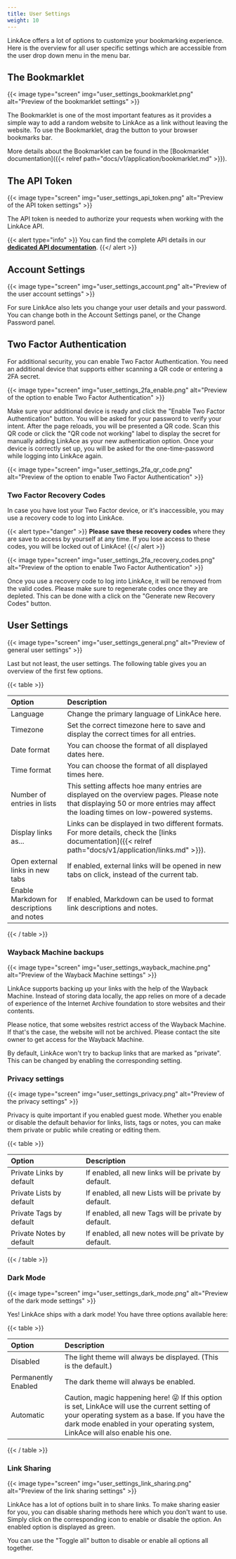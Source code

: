 ```yaml
---
title: User Settings
weight: 10
---
```


LinkAce offers a lot of options to customize your bookmarking experience. Here is the overview for all user specific settings which are accessible from the user drop down menu in the menu bar.
 
## The Bookmarklet

{{< image type="screen" img="user_settings_bookmarklet.png" alt="Preview of the bookmarklet settings" >}}

The Bookmarklet is one of the most important features as it provides a simple way to add a random website to LinkAce as a link without leaving the website. To use the Bookmarklet, drag the button to your browser bookmarks bar.

More details about the Bookmarklet can be found in the [Bookmarklet documentation]({{< relref path="docs/v1/application/bookmarklet.md" >}}).


## The API Token

{{< image type="screen" img="user_settings_api_token.png" alt="Preview of the API token settings" >}}

The API token is needed to authorize your requests when working with the LinkAce API.

{{< alert type="info" >}}
You can find the complete API details in our [**dedicated API documentation**](https://api-docs.linkace.org).
{{</ alert >}}


## Account Settings

{{< image type="screen" img="user_settings_account.png" alt="Preview of the user account settings" >}}

For sure LinkAce also lets you change your user details and your password. You can change both in the Account Settings panel, or the Change Password panel.


## Two Factor Authentication

For additional security, you can enable Two Factor Authentication. You need an additional device that supports either scanning a QR code or entering a 2FA secret.

{{< image type="screen" img="user_settings_2fa_enable.png" alt="Preview of the option to enable Two Factor Authentication" >}}

Make sure your additional device is ready and click the "Enable Two Factor Authentication" button. You will be asked for your password to verify your intent. After the page reloads, you will be presented a QR code. Scan this QR code or click the "QR code not working" label to display the secret for manually adding LinkAce as your new authentication option. Once your device is correctly set up, you will be asked for the one-time-password while logging into LinkAce again.

{{< image type="screen" img="user_settings_2fa_qr_code.png" alt="Preview of the option to enable Two Factor Authentication" >}}


### Two Factor Recovery Codes

In case you have lost your Two Factor device, or it's inaccessible, you may use a recovery code to log into LinkAce.

{{< alert type="danger" >}}
**Please save these recovery codes** where they are save to access by yourself at any time. If you lose access to these codes, you will be locked out of LinkAce!
{{</ alert >}}

{{< image type="screen" img="user_settings_2fa_recovery_codes.png" alt="Preview of the option to enable Two Factor Authentication" >}}

Once you use a recovery code to log into LinkAce, it will be removed from the valid codes. Please make sure to regenerate codes once they are depleted. This can be done with a click on the "Generate new Recovery Codes" button.


## User Settings

{{< image type="screen" img="user_settings_general.png" alt="Preview of general user settings" >}}

Last but not least, the user settings. The following table gives you an overview of the first few options.

{{< table >}}

| Option | Description |
|:------|:------------|
| Language | Change the primary language of LinkAce here. |
| Timezone | Set the correct timezone here to save and display the correct times for all entries. |
| Date format | You can choose the format of all displayed dates here. |
| Time format | You can choose the format of all displayed times here. |
| Number of entries in lists | This setting affects hoe many entries are displayed on the overview pages. Please note that displaying 50 or more entries may affect the loading times on low-powered systems. |
| Display links as... | Links can be displayed in two different formats. For more details, check the [links documentation]({{< relref path="docs/v1/application/links.md" >}}). |
| Open external links in new tabs | If enabled, external links will be opened in new tabs on click, instead of the current tab. |
| Enable Markdown for descriptions and notes  | If enabled, Markdown can be used to format link descriptions and notes.  |

{{< / table >}}


### Wayback Machine backups

{{< image type="screen" img="user_settings_wayback_machine.png" alt="Preview of the Wayback Machine settings" >}}

LinkAce supports backing up your links with the help of the Wayback Machine. Instead of storing data locally, the app relies on more of a decade of experience of the Internet Archive foundation to store websites and their contents.

Please notice, that some websites restrict access of the Wayback Machine. If that's the case, the website will not be archived. Please contact the site owner to get access for the Wayback Machine.

By default, LinkAce won't try to backup links that are marked as "private". This can be changed by enabling the corresponding setting.


### Privacy settings

{{< image type="screen" img="user_settings_privacy.png" alt="Preview of the privacy settings" >}}

Privacy is quite important if you enabled guest mode. Whether you enable or disable the default behavior for links, lists, tags or notes, you can make them private or public while creating or editing them.

{{< table >}}

| Option | Description |
|:------|:------------|
| Private Links by default | If enabled, all new links will be private by default. |
| Private Lists by default  | If enabled, all new Lists will be private by default. |
| Private Tags by default  | If enabled, all new Tags will be private by default. |
| Private Notes by default  | If enabled, all new notes will be private by default. |

{{< / table >}}


### Dark Mode

{{< image type="screen" img="user_settings_dark_mode.png" alt="Preview of the dark mode settings" >}}

Yes! LinkAce ships with a dark mode! You have three options available here:

{{< table >}}

| Option | Description |
|:------|:------------|
| Disabled | The light theme will always be displayed. (This is the default.) |
| Permanently Enabled | The dark theme will always be enabled. |
| Automatic | Caution, magic happening here! 😜 If this option is set, LinkAce will use the current setting of your operating system as a base. If you have the dark mode enabled in your operating system, LinkAce will also enable his one. |

{{< / table >}}


### Link Sharing

{{< image type="screen" img="user_settings_link_sharing.png" alt="Preview of the link sharing settings" >}}

LinkAce has a lot of options built in to share links. To make sharing easier for you, you can disable sharing methods here which you don't want to use. Simply click on the corresponding icon to enable or disable the option. An enabled option is displayed as green.

You can use the "Toggle all" button to disable or enable all options all together.
